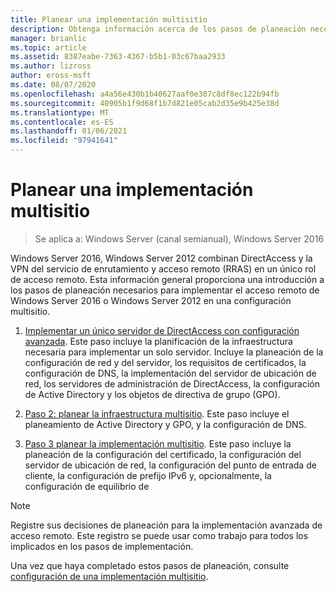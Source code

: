 ```yaml
---
title: Planear una implementación multisitio
description: Obtenga información acerca de los pasos de planeación necesarios para implementar el acceso remoto de Windows Server 2016 o Windows Server 2012 en una configuración multisitio.
manager: brianlic
ms.topic: article
ms.assetid: 8387eabe-7363-4367-b5b1-03c67baa2933
ms.author: lizross
author: eross-msft
ms.date: 08/07/2020
ms.openlocfilehash: a4a56e430b1b40627aaf0e387c8df8ec122b94fb
ms.sourcegitcommit: 40905b1f9d68f1b7d821e05cab2d35e9b425e38d
ms.translationtype: MT
ms.contentlocale: es-ES
ms.lasthandoff: 01/06/2021
ms.locfileid: "97941641"
---
```

# <a name="plan-a-multisite-deployment"></a>Planear una implementación multisitio

>Se aplica a: Windows Server (canal semianual), Windows Server 2016

 Windows Server 2016, Windows Server 2012 combinan DirectAccess y la VPN del servicio de enrutamiento y acceso remoto (RRAS) en un único rol de acceso remoto. Esta información general proporciona una introducción a los pasos de planeación necesarios para implementar el acceso remoto de Windows Server 2016 o Windows Server 2012 en una configuración multisitio.

1.  [Implementar un único servidor de DirectAccess con configuración avanzada](/previous-versions/windows/it-pro/windows-server-2012-R2-and-2012/hh831436(v=ws.11)). Este paso incluye la planificación de la infraestructura necesaria para implementar un solo servidor. Incluye la planeación de la configuración de red y del servidor, los requisitos de certificados, la configuración de DNS, la implementación del servidor de ubicación de red, los servidores de administración de DirectAccess, la configuración de Active Directory y los objetos de directiva de grupo (GPO).

2.  [Paso 2: planear la infraestructura multisitio](Step-2-Plan-the-Multisite-Infrastructure.md). Este paso incluye el planeamiento de Active Directory y GPO, y la configuración de DNS.

3.  [Paso 3 planear la implementación multisitio](Step-3-Plan-the-Multisite-Deployment.md). Este paso incluye la planeación de la configuración del certificado, la configuración del servidor de ubicación de red, la configuración del punto de entrada de cliente, la configuración de prefijo IPv6 y, opcionalmente, la configuración de equilibrio de

> [!NOTE]
> Registre sus decisiones de planeación para la implementación avanzada de acceso remoto. Este registro se puede usar como trabajo para todos los implicados en los pasos de implementación.

Una vez que haya completado estos pasos de planeación, consulte [configuración de una implementación multisitio](../configure/Configure-a-Multisite-Deployment.md).

